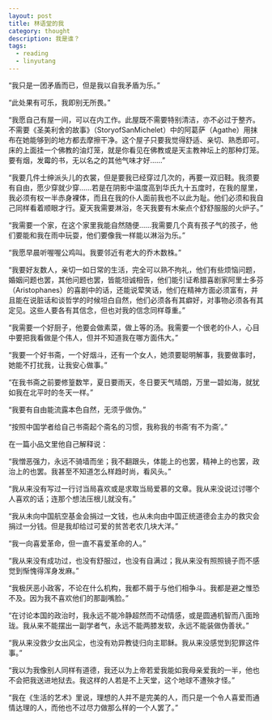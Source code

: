 ```yaml
---
layout: post
title: 林语堂的我
category: thought
description: 我是谁？
tags:
  - reading
  - linyutang
---
```


“我只是一团矛盾而已，但是我以自我矛盾为乐。”

“此处果有可乐，我即别无所畏。”

“我愿自己有屋一间，可以在内工作。此屋既不需要特别清洁，亦不必过于整齐。不需要《圣美利舍的故事》（StoryofSanMichelet）中的阿葛萨（Agathe）用抹布在她能够到的地方都去摩擦干净。这个屋子只要我觉得舒适、亲切、熟悉即可。床的上面挂一个佛教的油灯笼，就是你看见在佛教或是天主教神坛上的那种灯笼。要有烟，发霉的书，无以名之的其他气味才好……”

“我要几件士绅派头儿的衣裳，但是要我已经穿过几次的，再要一双旧鞋。我须要有自由，愿少穿就少穿……若是在阴影中温度高到华氏九十五度时，在我的屋里，我必须有权一半赤身裸体，而且在我的仆人面前我也不以此为耻。他们必须和我自己同样看着顺眼才行。夏天我需要淋浴，冬天我要有木柴点个舒舒服服的火炉子。”

“我需要一个家，在这个家里我能自然随便……我需要几个真有孩子气的孩子，他们要能和我在雨中玩耍，他们要像我一样能以淋浴为乐。”

“我愿早晨听喔喔公鸡叫。我要邻近有老大的乔木数株。”

“我要好友数人，亲切一如日常的生活，完全可以熟不拘礼，他们有些烦恼问题，婚姻问题也罢，其他问题也罢，皆能坦诚相告，他们能引证希腊喜剧家阿里士多芬（Aristophanes）的喜剧中的话，还能说荤笑话，他们在精神方面必须富有，并且能在说脏话和谈哲学的时候坦白自然，他们必须各有其癖好，对事物必须各有其定见。这些人要各有其信念，但也对我的信念同样尊重。”

“我需要一个好厨子，他要会做素菜，做上等的汤。我需要一个很老的仆人，心目中要把我看做是个伟人，但并不知道我在哪方面伟大。”

“我要一个好书斋，一个好烟斗，还有一个女人，她须要聪明解事，我要做事时，她能不打扰我，让我安心做事。”

“在我书斋之前要修篁数竿，夏日要雨天，冬日要天气晴朗，万里一碧如海，就犹如我在北平时的冬天一样。”

“我要有自由能流露本色自然，无须乎做伪。”

“按照中国学者给自己书斋起个斋名的习惯，我称我的书斋‘有不为斋’。”

在一篇小品文里他自己解释说：

“我憎恶强力，永远不骑墙而坐；我不翻跟头，体能上的也罢，精神上的也罢，政治上的也罢。我甚至不知道怎么样趋时尚，看风头。”

“我从来没有写过一行讨当局喜欢或是求取当局爱慕的文章。我从来没说过讨哪个人喜欢的话；连那个想法压根儿就没有。”

“我从未向中国航空基金会捐过一文钱，也从未向由中国正统道德会主办的救灾会捐过一分钱。但是我却给过可爱的贫苦老农几块大洋。”

“我一向喜爱革命，但一直不喜爱革命的人。”

“我从来没有成功过，也没有舒服过，也没有自满过；我从来没有照照镜子而不感觉到惭愧得浑身发麻。”

“我极厌恶小政客，不论在什么机构，我都不屑于与他们相争斗。我都是避之惟恐不及。因为我不喜欢他们的那副嘴脸。”

“在讨论本国的政治时，我永远不能冷静超然而不动情感，或是圆通机智而八面玲珑。我从来不能摆出一副学者气，永远不能两膝发软，永远不能装做伪善状。”

“我从来没救少女出风尘，也没有劝异教徒归向主耶稣。我从来没感觉到犯罪这件事。”

“我以为我像别人同样有道德，我还以为上帝若爱我能如我母亲爱我的一半，他也不会把我送进地狱去。我这样的人若是不上天堂，这个地球不遭殃才怪。”

“我在《生活的艺术》里说，理想的人并不是完美的人，而只是一个令人喜爱而通情达理的人，而他也不过尽力做那么样的一个人罢了。”

